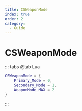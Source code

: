 ```yaml
---
title: CSWeaponMode
index: true
order: 2
category:
  - Guide
---
```


# CSWeaponMode
::: tabs
@tab Lua
```lua
CSWeaponMode = {
    Primary_Mode = 0,
    Secondary_Mode = 1,
    WeaponMode_MAX = 2
}
```
:::